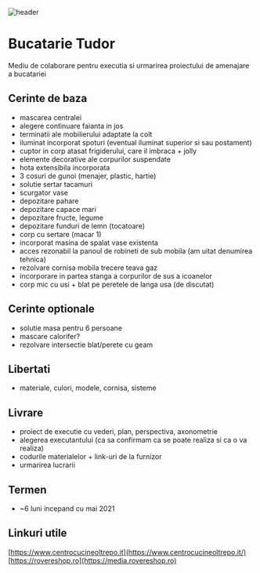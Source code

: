 ![header](https://media.rovereshop.ro/media/catalog/product/cache/2e1a23213d801a9f79509896615d7ce4/9/d/9d251dddea744f85b1a42ed05453d5c6.jpg)
# Bucatarie Tudor
Mediu de colaborare pentru executia si urmarirea proiectului de amenajare a bucatariei

## Cerinte de baza
* mascarea centralei
* alegere continuare faianta in jos
* terminatii ale mobilierului adaptate la colt
* iluminat incorporat spoturi (eventual iluminat superior si sau postament)
* cuptor in corp atasat frigiderului, care il imbraca + jolly
* elemente decorative ale corpurilor suspendate
* hota extensibila incorporata
* 3 cosuri de gunoi (menajer, plastic, hartie)
* solutie sertar tacamuri
* scurgator vase
* depozitare pahare
* depozitare capace mari
* depozitare fructe, legume
* depozitare funduri de lemn (tocatoare)
* corp cu sertare (macar 1)
* incorporat masina de spalat vase existenta
* acces rezonabil la panoul de robineti de sub mobila (am uitat denumirea tehnica)
* rezolvare cornisa mobila trecere teava gaz
* incorporare in partea stanga a corpurilor de sus a icoanelor
* corp mic cu usi + blat pe peretele de langa usa (de discutat)


## Cerinte optionale
* solutie masa pentru 6 persoane
* mascare calorifer?
* rezolvare intersectie blat/perete cu geam


## Libertati
* materiale, culori, modele, cornisa, sisteme 

## Livrare
* proiect de executie cu vederi, plan, perspectiva, axonometrie
* alegerea executantului (ca sa confirmam ca se poate realiza si ca o va realiza)
* codurile materialelor + link-uri de la furnizor
* urmarirea lucrarii

## Termen
* ~6 luni incepand cu mai 2021

## Linkuri utile
[https://www.centrocucineoltrepo.it](https://www.centrocucineoltrepo.it/)  
[https://rovereshop.ro](https://media.rovereshop.ro)
